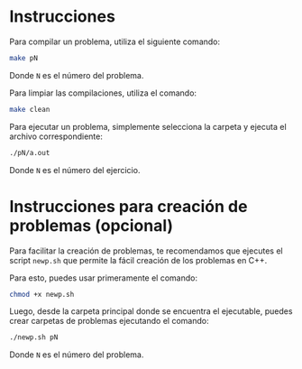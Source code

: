 
# Instrucciones

Para compilar un problema, utiliza el siguiente comando:

```bash
make pN
```

Donde `N` es el número del problema.

Para limpiar las compilaciones, utiliza el comando:

```bash
make clean
```

Para ejecutar un problema, simplemente selecciona la carpeta y ejecuta el archivo correspondiente:

```bash
./pN/a.out
```

Donde `N` es el número del ejercicio.


# Instrucciones para creación de problemas (opcional)

Para facilitar la creación de problemas, te recomendamos que ejecutes el script `newp.sh` que permite la fácil creación de los problemas en C++.

Para esto, puedes usar primeramente el comando:

```bash
chmod +x newp.sh
```

Luego, desde la carpeta principal donde se encuentra el ejecutable, puedes crear carpetas de problemas ejecutando el comando:

```bash
./newp.sh pN
```

Donde `N` es el número del problema.
```
